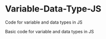 # Variable-Data-Type-JS

 Code for variable and data types in JS

 Basic code for variable and data types in JS

